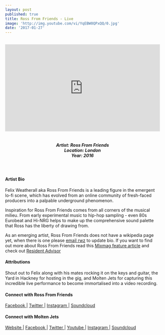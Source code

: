 ```yaml
---
layout: post
published: true
title: Ross From Friends - Live
image: 'http://img.youtube.com/vi/YqEBW0QPxQQ/0.jpg'
date: '2017-01-27'
---
```

<style>.embed-container { position: relative; padding-bottom: 56.25%; height: 0; overflow: hidden; max-width: 100%; } .embed-container iframe, .embed-container object, .embed-container embed { position: absolute; top: 0; left: 0; width: 100%; height: 100%; }</style><br />
<div class="embed-container">
<iframe allowfullscreen="" frameborder="0" height="315" src="https://www.youtube.com/embed/YqEBW0QPxQQ" width="560"></iframe></div>
<br>
<h5 style="text-align: center;">
Artist: Ross From Friends <br>
Location: London <br>
Year: 2016
</h5>
<br>


#### Artist Bio

Felix Weatherall aka Ross From Friends is a leading figure in the emergent lo-fi scene, which has evolved from an online community of fresh-faced producers into a palpable underground phenomenon.

Inspiration for Ross From Friends comes from all corners of the musical milieu. From early experimental music to hip-hop sampling - even 80s Eurobeat and Hi-NRG helps to make up the comprehensive sound palette that Ross has the liberty of drawing from.

As an emerging artist, Ross From Friends does not have a wikipedia page yet, when there is one please [email rwz](mailto:rhymeswithzion@gmail.com) to update bio. If you want to find out more about Ross From Friends read this [Mixmag feature article](http://mixmag.net/feature/impact-ross-from-friends) and check out [Resident Advisor](https://www.residentadvisor.net/dj/rossfromfriends-uk/biography)

#### Attributions

Shout out to Felix along with his mates rocking it on the keys and guitar, the Yard in Hackney for hosting in the gig, and Molten Jets for capturing this incredible live performance to become immortalised into a video recording.

#### Connect with Ross From Friends

<a class="fa fa-facebook" href="https://www.facebook.com/RossFromFriendsMusic" target="_blank"> Facebook </a> |
<a class="fa fa-twitter" href="https://twitter.com/russfrumfrunds" target="_blank"> Twitter </a> |
<a class="fa fa-instagram" href="https://www.instagram.com/rossfromfrens" target="_blank"> Instagram </a> |
<a class="fa fa-soundcloud" href="https://soundcloud.com/rossfromfriends" target="_blank"> Soundcloud </a> 


#### Connect with Molten Jets

<a class="fa fa-globe" href="http://www.moltenjets.com/" target="_blank"> Website </a> |
<a class="fa fa-facebook" href="https://www.facebook.com/moltenjets" target="_blank"> Facebook </a> |
<a class="fa fa-twitter" href="https://twitter.com/molten_jets" target="_blank"> Twitter </a> |
<a class="fa fa-youtube" href="https://www.youtube.com/moltenjets" target="_blank"> Youtube </a> |
<a class="fa fa-instagram" href="https://www.instagram.com/molten_jets" target="_blank"> Instagram </a> |
<a class="fa fa-soundcloud" href="https://soundcloud.com/moltenjets" target="_blank"> Soundcloud </a> 